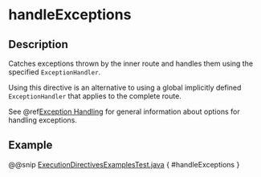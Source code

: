 # handleExceptions

## Description

Catches exceptions thrown by the inner route and handles them using the specified `ExceptionHandler`.

Using this directive is an alternative to using a global implicitly defined `ExceptionHandler` that
applies to the complete route.

See @ref[Exception Handling](../../exception-handling.md) for general information about options for handling exceptions.

## Example

@@snip [ExecutionDirectivesExamplesTest.java]($test$/java/docs/http/javadsl/server/directives/ExecutionDirectivesExamplesTest.java) { #handleExceptions }